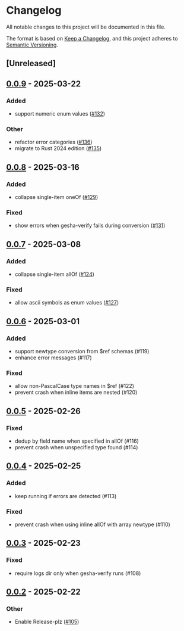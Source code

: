 # Changelog

All notable changes to this project will be documented in this file.

The format is based on [Keep a Changelog](https://keepachangelog.com/en/1.0.0/),
and this project adheres to [Semantic Versioning](https://semver.org/spec/v2.0.0.html).

## [Unreleased]

## [0.0.9](https://github.com/x7c1/gesha/compare/gesha-core-v0.0.8...gesha-core-v0.0.9) - 2025-03-22

### Added

- support numeric enum values ([#132](https://github.com/x7c1/gesha/pull/132))

### Other

- refactor error categories ([#136](https://github.com/x7c1/gesha/pull/136))
- migrate to Rust 2024 edition ([#135](https://github.com/x7c1/gesha/pull/135))

## [0.0.8](https://github.com/x7c1/gesha/compare/gesha-core-v0.0.7...gesha-core-v0.0.8) - 2025-03-16

### Added

- collapse single-item oneOf ([#129](https://github.com/x7c1/gesha/pull/129))

### Fixed

- show errors when gesha-verify fails during conversion ([#131](https://github.com/x7c1/gesha/pull/131))

## [0.0.7](https://github.com/x7c1/gesha/compare/gesha-core-v0.0.6...gesha-core-v0.0.7) - 2025-03-08

### Added

- collapse single-item allOf ([#124](https://github.com/x7c1/gesha/pull/124))

### Fixed

- allow ascii symbols as enum values ([#127](https://github.com/x7c1/gesha/pull/127))

## [0.0.6](https://github.com/x7c1/gesha/compare/gesha-core-v0.0.5...gesha-core-v0.0.6) - 2025-03-01

### Added

- support newtype conversion from $ref schemas (#119)
- enhance error messages (#117)

### Fixed

- allow non-PascalCase type names in $ref (#122)
- prevent crash when inline items are nested (#120)

## [0.0.5](https://github.com/x7c1/gesha/compare/gesha-core-v0.0.4...gesha-core-v0.0.5) - 2025-02-26

### Fixed

- dedup by field name when specified in allOf (#116)
- prevent crash when unspecified type found (#114)

## [0.0.4](https://github.com/x7c1/gesha/compare/gesha-core-v0.0.3...gesha-core-v0.0.4) - 2025-02-25

### Added

- keep running if errors are detected (#113)

### Fixed

- prevent crash when using inline allOf with array newtype (#110)

## [0.0.3](https://github.com/x7c1/gesha/compare/gesha-core-v0.0.2...gesha-core-v0.0.3) - 2025-02-23

### Fixed

- require logs dir only when gesha-verify runs (#108)

## [0.0.2](https://github.com/x7c1/gesha/compare/gesha-core-v0.0.1...gesha-core-v0.0.2) - 2025-02-22

### Other

- Enable Release-plz ([#105](https://github.com/x7c1/gesha/pull/105))
